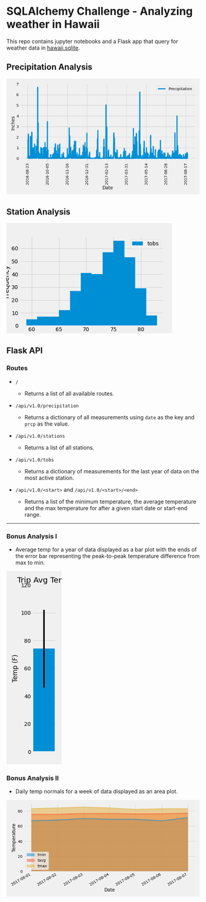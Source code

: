 # SQLAlchemy Challenge - Analyzing weather in Hawaii

This repo contains jupyter notebooks and a Flask app that query for weather data in [hawaii.sqlite](Resources/hawaii.sqlite). 


## Precipitation Analysis 

![precipitation-graph](Images/precip.png)

## Station Analysis

![temperaure-graph](Images/temp.png)


## Flask API


### Routes

* `/`
    * Returns a list of all available routes.

* `/api/v1.0/precipitation`
    * Returns a dictionary of all measurements using `date` as the key and `prcp` as the value.

* `/api/v1.0/stations`
    * Returns a list of all stations.

* `/api/v1.0/tobs`
    * Returns a dictionary of measurements for the last year of data on the most active station.

* `/api/v1.0/<start>` and `/api/v1.0/<start>/<end>`
    * Returns a list of the minimum temperature, the average temperature and the max temperature for after a given start date or start-end range.

- - -

### Bonus Analysis I

* Average temp for a year of data displayed as a bar plot with the ends of the error bar representing the peak-to-peak temperature difference from max to min.

![Avg temp](Images/avg_temp.png)


### Bonus Analysis II

* Daily temp normals for a week of data displayed as an area plot.

![Daily normals](Images/daily_normals.png)

